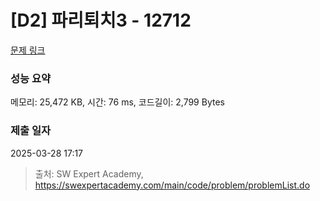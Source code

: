 # [D2] 파리퇴치3 - 12712 

[문제 링크](https://swexpertacademy.com/main/code/problem/problemDetail.do?contestProbId=AXuARWAqDkQDFARa) 

### 성능 요약

메모리: 25,472 KB, 시간: 76 ms, 코드길이: 2,799 Bytes

### 제출 일자

2025-03-28 17:17



> 출처: SW Expert Academy, https://swexpertacademy.com/main/code/problem/problemList.do